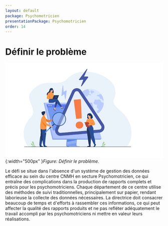 ```yaml
---
layout: default
package: Psychomotricien
presentationPackage: Psychomotricien
order: 14
---
```



# Définir le problème


![alt text](./images/Définir-problème.jpg){:width="500px" }*Figure: Définir le problème.*

<!-- note -->


Le défi se situe dans l'absence d'un système de gestion des données efficace au sein du centre CNMH en secture Psychomotricien, ce qui entraîne des complications dans la production de rapports complets et précis pour les psychomotriciens. Chaque département de ce centre utilise des méthodes de suivi traditionnelles, principalement sur papier, rendant laborieuse la collecte des données nécessaires. La directrice doit consacrer beaucoup de temps et d'efforts à rassembler ces informations, ce qui peut affecter la qualité des rapports produits et ne pas refléter adéquatement le travail accompli par les psychomotriciens ni mettre en valeur leurs réalisations.

